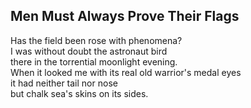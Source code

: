 Men Must Always Prove Their Flags
---------------------------------
Has the field been rose with phenomena?  
I was without doubt the astronaut bird  
there in the torrential moonlight evening.  
When it looked me with its real old warrior's medal eyes  
it had neither tail nor nose  
but chalk sea's skins on its sides.  
